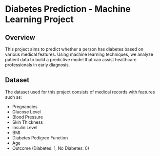 # Diabetes Prediction - Machine Learning Project

## Overview
This project aims to predict whether a person has diabetes based on various medical features. Using machine learning techniques, we analyze patient data to build a predictive model that can assist healthcare professionals in early diagnosis.

## Dataset
The dataset used for this project consists of medical records with features such as:
- Pregnancies
- Glucose Level
- Blood Pressure
- Skin Thickness
- Insulin Level
- BMI
- Diabetes Pedigree Function
- Age
- Outcome (Diabetes: 1, No Diabetes: 0)
